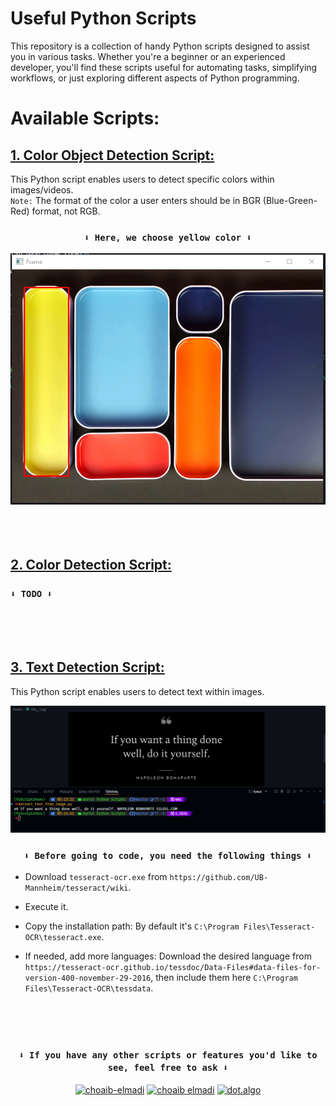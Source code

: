 # Useful Python Scripts

This repository is a collection of handy Python scripts designed to assist you in various tasks. Whether you're a beginner or an experienced developer, you'll find these scripts useful for automating tasks, simplifying workflows, or just exploring different aspects of Python programming.

# Available Scripts:

## [1. Color Object Detection Script:](detect_objects_with_color.py)

This Python script enables users to detect specific colors within images/videos. <br>
`Note:` The format of the color a user enters should be in BGR (Blue-Green-Red) format, not RGB.

<div align="center">

### `⬇️ Here, we choose yellow color ⬇️`

<img src="./Assets/detect-objects-with-color.png" alt="Specific Color Detection In Image">

</div>

<br>
<br>
<br>

## [2. Color Detection Script:](detect_color_in_image.py)

### `⬇️ TODO ⬇️`

<br>
<br>
<br>

## [3. Text Detection Script:](extract_text_from_image.py)

This Python script enables users to detect text within images.

<div align="center">

<img src="./Assets/extract-text-from-image.png" alt="Extract Text From Image">

</div>

<div align="center">

### `⬇️ Before going to code, you need the following things ⬇️`

</div>

- Download `tesseract-ocr.exe` from `https://github.com/UB-Mannheim/tesseract/wiki`.

- Execute it.

- Copy the installation path: By default it's `C:\Program Files\Tesseract-OCR\tesseract.exe`.

- If needed, add more languages: Download the desired language from `https://tesseract-ocr.github.io/tessdoc/Data-Files#data-files-for-version-400-november-29-2016`, then include them here `C:\Program Files\Tesseract-OCR\tessdata`.

<br>
<br>
<br>

<div align="center">

### `⬇️ If you have any other scripts or features you'd like to see, feel free to ask ⬇️`

<p>
<a href="https://linkedin.com/in/choaib-elmadi" target="_blank"><img align="center" src="https://raw.githubusercontent.com/rahuldkjain/github-profile-readme-generator/master/src/images/icons/Social/linked-in-alt.svg" alt="choaib-elmadi" height="30" width="40" /></a>
<a href="https://fb.com/choaib.elmadi.94" target="_blank"><img align="center" src="https://raw.githubusercontent.com/rahuldkjain/github-profile-readme-generator/master/src/images/icons/Social/facebook.svg" alt="choaib elmadi" height="30" width="40" /></a>
<a href="https://instagram.com/choaib_elmadi" target="_blank"><img align="center" src="https://raw.githubusercontent.com/rahuldkjain/github-profile-readme-generator/master/src/images/icons/Social/instagram.svg" alt="dot.algo" height="30" width="40" /></a>
</p>

</div>
